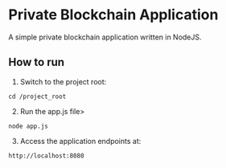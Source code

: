 # Private Blockchain Application

A simple private blockchain application written in NodeJS.

## How to run
1) Switch to the project root:
```
cd /project_root
```
2) Run the app.js file>
```
node app.js
```
3) Access the application endpoints at:
```
http://localhost:8080
```
